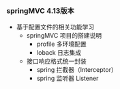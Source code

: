 ### springMVC 4.13版本 ###

- 基于配置文件的相关功能学习
  - springMVC 项目的搭建说明
    - profile 多环境配置
    - loback 日志集成
  - 接口响应格式统一封装
    - spring 拦截器（Interceptor）
    - spring 监听器 Listener